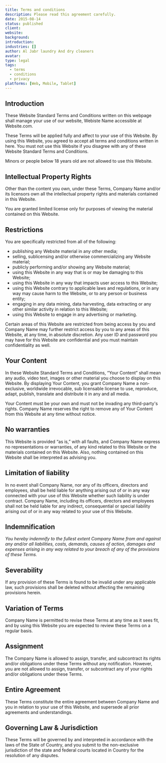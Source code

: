 ```yaml
---
title: Terms and conditions
description: Please read this agreement carefully.
date: 2015-08-14
status: published
client:
website:
background:
introduction:
industries: []
author: Al Jabr laundry And dry cleaners
avatar:
type: legal
tags:
  - terms
  - conditions
  - privacy
platforms: [Web, Mobile, Tablet]
---
```


<!--more-->

## Introduction

These Website Standard Terms and Conditions written on this webpage shall manage your use of our website, Webiste Name accessible at Website.com.

These Terms will be applied fully and affect to your use of this Website. By using this Website, you agreed to accept all terms and conditions written in here. You must not use this Website if you disagree with any of these Website Standard Terms and Conditions.

Minors or people below 18 years old are not allowed to use this Website.

## Intellectual Property Rights

Other than the content you own, under these Terms, Company Name and/or its licensors own all the intellectual property rights and materials contained in this Website.

You are granted limited license only for purposes of viewing the material contained on this Website.

## Restrictions

You are specifically restricted from all of the following:

- publishing any Website material in any other media;
- selling, sublicensing and/or otherwise commercializing any Website material;
- publicly performing and/or showing any Website material;
- using this Website in any way that is or may be damaging to this Website;
- using this Website in any way that impacts user access to this Website;
- using this Website contrary to applicable laws and regulations, or in any way may cause harm to the Website, or to any person or business entity;
- engaging in any data mining, data harvesting, data extracting or any other similar activity in relation to this Website;
- using this Website to engage in any advertising or marketing.

Certain areas of this Website are restricted from being access by you and Company Name may further restrict access by you to any areas of this Website, at any time, in absolute discretion. Any user ID and password you may have for this Website are confidential and you must maintain confidentiality as well.

## Your Content

In these Website Standard Terms and Conditions, “Your Content” shall mean any audio, video text, images or other material you choose to display on this Website. By displaying Your Content, you grant Company Name a non-exclusive, worldwide irrevocable, sub licensable license to use, reproduce, adapt, publish, translate and distribute it in any and all media.

Your Content must be your own and must not be invading any third-party's rights. Company Name reserves the right to remove any of Your Content from this Website at any time without notice.

## No warranties

This Website is provided “as is,” with all faults, and Company Name express no representations or warranties, of any kind related to this Website or the materials contained on this Website. Also, nothing contained on this Website shall be interpreted as advising you.

## Limitation of liability

In no event shall Company Name, nor any of its officers, directors and employees, shall be held liable for anything arising out of or in any way connected with your use of this Website whether such liability is under contract. Company Name, including its officers, directors and employees shall not be held liable for any indirect, consequential or special liability arising out of or in any way related to your use of this Website.

## Indemnification

_You hereby indemnify to the fullest extent Company Name from and against any and/or all liabilities, costs, demands, causes of action, damages and expenses arising in any way related to your breach of any of the provisions of these Terms._

## Severability

If any provision of these Terms is found to be invalid under any applicable law, such provisions shall be deleted without affecting the remaining provisions herein.

## Variation of Terms

Company Name is permitted to revise these Terms at any time as it sees fit, and by using this Website you are expected to review these Terms on a regular basis.

## Assignment

The Company Name is allowed to assign, transfer, and subcontract its rights and/or obligations under these Terms without any notification. However, you are not allowed to assign, transfer, or subcontract any of your rights and/or obligations under these Terms.

## Entire Agreement

These Terms constitute the entire agreement between Company Name and you in relation to your use of this Website, and supersede all prior agreements and understandings.

## Governing Law & Jurisdiction

These Terms will be governed by and interpreted in accordance with the laws of the State of Country, and you submit to the non-exclusive jurisdiction of the state and federal courts located in Country for the resolution of any disputes.
